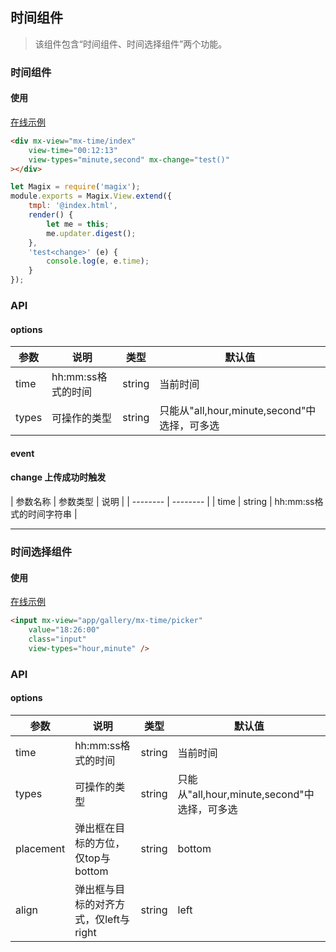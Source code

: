 
## 时间组件

> 该组件包含“时间组件、时间选择组件”两个功能。


### 时间组件

#### 使用

<a href="https://magix-components.github.io/magix-components/#!/mx-time/index" target="_blank">在线示例</a>
```html
<div mx-view="mx-time/index"
    view-time="00:12:13"
    view-types="minute,second" mx-change="test()"
></div>
```

```js
let Magix = require('magix');
module.exports = Magix.View.extend({
    tmpl: '@index.html',
    render() {
        let me = this;
        me.updater.digest();
    },
    'test<change>' (e) {
        console.log(e, e.time);
    }
});
```

### API

#### options
| 参数 | 说明 | 类型 | 默认值 |
| -------- | -------- | -------- | -------- |
| time    | hh:mm:ss格式的时间 | string | 当前时间 |
| types     | 可操作的类型 | string | 只能从"all,hour,minute,second"中选择，可多选   |


#### event
#### change 上传成功时触发

| 参数名称 | 参数类型 | 说明 |
| -------- | -------- |
| time | string | hh:mm:ss格式的时间字符串 |

----

### 时间选择组件

#### 使用

<a href="https://magix-components.github.io/magix-components/#!/mx-time/picker" target="_blank">在线示例</a>
```html
<input mx-view="app/gallery/mx-time/picker"
    value="18:26:00"
    class="input"
    view-types="hour,minute" />
```

### API

#### options
| 参数 | 说明 | 类型 | 默认值 |
| -------- | -------- | -------- | -------- |
| time    | hh:mm:ss格式的时间 | string | 当前时间 |
| types     | 可操作的类型 | string | 只能从"all,hour,minute,second"中选择，可多选   |
| placement | 弹出框在目标的方位，仅top与bottom | string | bottom |
| align | 弹出框与目标的对齐方式，仅left与right | string | left |

